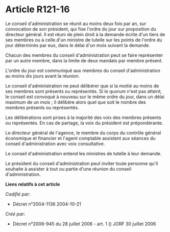 # Article R121-16

Le conseil d'administration se réunit au moins deux fois par an, sur convocation de son président, qui fixe l'ordre du jour
sur proposition du directeur général. Il est réuni de plein droit à la demande écrite d'un tiers de ses membres ou à
celle.d'un ministre de tutelle sur les points de l'ordre du jour déterminés par eux, dans le délai d'un mois suivant la
demande.

Chacun des membres du conseil d'administration peut se faire représenter par un autre membre, dans la limite de deux mandats
par membre présent.

L'ordre du jour est communiqué aux membres du conseil d'administration au moins dix jours avant la réunion.

Le conseil d'administration ne peut délibérer que si la moitié au moins de ses membres sont présents ou représentés. Si le
quorum n'est pas atteint, le conseil est convoqué à nouveau sur le même ordre du jour, dans un délai maximum de un mois ; il
délibère alors quel que soit le nombre des membres présents ou représentés.

Les délibérations sont prises à la majorité des voix des membres présents ou représentés. En cas de partage, la voix du
président est prépondérante.

Le directeur général de l'agence, le membre du corps du contrôle général économique et financier et l'agent comptable
assistent aux séances du conseil d'administration avec voix consultative.

Le conseil d'administration entend les ministres de tutelle à leur demande.

Le président du conseil d'administration peut inviter toute personne qu'il souhaite à assister à tout ou partie d'une réunion
du conseil d'administration.

**Liens relatifs à cet article**

_Codifié par_:

  - Décret n°2004-1136 2004-10-21

_Créé par_:

  - Décret n°2006-945 du 28 juillet 2006 - art. 1 () JORF 30 juillet 2006
